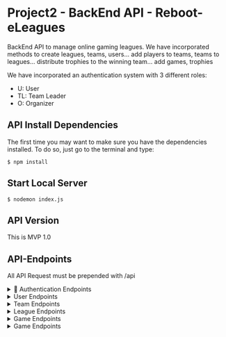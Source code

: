 # Project2 - BackEnd API - Reboot-eLeagues
BackEnd API to manage online gaming leagues.  We have incorporated methods to create leagues, teams, users... add players to teams, teams to leagues... distribute trophies to the winning team... add games, trophies

We have incorporated an authentication system with 3 different roles:
- U: User
- TL: Team Leader
- O: Organizer
  
## API Install Dependencies
The first time you may want to make sure you have the dependencies installed. To do so, just go to the terminal and type:

```
$ npm install
```

## Start Local Server

```
$ nodemon index.js
```

## API Version
This is MVP 1.0



## API-Endpoints
All API Request must be prepended with /api

<details><summary>🔐 Authentication Endpoints</summary>
<p>

 METHOD | ENDPOINT         | TOKEN | ROL | DESCRIPTION              | POST PARAMS                                     | RETURNS
-------|------------------|-------|-----|--------------------------|-------------------------------------------------|--------------------
POST   | /user/           | -     | -   | User Signup              | name, nick, email, password                     | email and token
POST   | /user/login      | -     | -   | User Login               | email, password                                 | email and token

</p></details>

<details><summary>User Endpoints</summary>
<p>
  
 METHOD | ENDPOINT         | TOKEN | ROL | DESCRIPTION              | POST PARAMS                                     | RETURNS
-------|------------------|-------|-----|--------------------------|-------------------------------------------------|--------------------
GET    | /user/profile    | YES   | U   | View own user profile    | -                                               | user own profile
GET    | /user/:ID        | YES   | O   | View user profile by ID  |                                                 | user profile
GET    | /user/           | YES   | O   | View all users           |                                                 | list of all users
PUT    | /user/profile    | YES   | U   | Update own user profile  | name, password, email, nick, age                | Updated user data
PUT    | /user/:ID        | YES   | O   | Update user profile by ID| name, password, email, nick, age, rol           | Updated user data
DELETE | /user/profile    | YES   | U   | Delete own user account  |                                                 | User deletion confirmation
DELETE | /user/:ID        | YES   | O   | Delete user by ID        |                                                 | User deletion confirmation

  </p></details>
  
<details><summary>Team Endpoints</summary>
<p>  
  
METHOD | ENDPOINT         | TOKEN | ROL | DESCRIPTION              | POST PARAMS                                     | RETURNS
-------|------------------|-------|-----|--------------------------|-------------------------------------------------|--------------------
GET    | /team            | YES   | U   | View all teams           | -                                               | List of all teams 
GET    | /team/:ID        | YES   | U   | View one team by ID      | -                                               | team data
PUT    | /team/profile    | YES   | TL  | Update own user team     | name                                            | Updated team name
PUT    | /team/:ID        | YES   | O   | Update one team by ID    | name                                            | Updated team name
PATCH  | /team/addplayer  | YES   | TL  | add player to team       | userID                                          | Updated team
PATCH  | /team/deleteplayer | YES | TL  | delete player from team  | userID                                          | Updated team
DELETE | /team/profile    | YES   | TL  | Delete own team          |                                                 | Team deletion confirmation
DELETE | /team/:ID        | YES   | O   | Delete one team by ID    |                                                 | Team deletion confirmation
POST   | /team            | YES   | U   | Create new team          | name                                            | name, players, leader 
  
</p></details>  
  
<details><summary>League Endpoints</summary>
<p>  
  
 METHOD | ENDPOINT         | TOKEN | ROL | DESCRIPTION              | POST PARAMS                                     | RETURNS
-------|------------------|-------|-----|--------------------------|-------------------------------------------------|--------------------
GET    | /league          | YES   | U   | View all leagues         | -                                               | List of all leagues 
GET    | /league/:LeagueId      | YES   | U   | View one league by ID    |                                                 | League info (teams, trophy, game)
PUT    | /league/:LeagueId      | YES   | O   | Update one league by ID  | name, status, game, trophy                      | Updated league data
PATCH  | /league/addTeam/:LeagueId  | YES   | O   | add Team to league       | TeamId                                          | Updated league data
PATCH  | /league/deleteTeam:LeagueId | YES   | O   | delete Team from league  | TeamId                                        | Updated league data
DELETE | /league/:LeagueId      | YES   | O   | Delete one league by ID  |                                                 | League deletion confirmation
POST   | /league/addWinner/:LeagueId | YES   | O   | Assign winner trophy         | teamID                                          | League Status Changed
POST   | /league          | YES   | O   | Create new league        | name, Trophie, Game                             | name, teams, organizer, Trophie, game, status 
  
 </p></details>
 
<details><summary>Game Endpoints</summary>
<p>  
  
  METHOD | ENDPOINT         | TOKEN | ROL | DESCRIPTION              | POST PARAMS                                     | RETURNS
-------|------------------|-------|-----|--------------------------|-------------------------------------------------|--------------------
GET    | /game            | YES   | U   | View all games           | -                                               | List of all games 
GET    | /game/image/:GameId | YES   | U   | View game image       | -                                               | Game image 
GET    | /game/:GameId       | YES   | U   | View game by ID       | -                                               | Game info
PUT    | /game/:GameId       | YES   | O   | Update game by ID     | name, category, company, image                  | Updated game data
DELETE | /game/:GameId       | YES   | O   | Delete game by ID     |                                                 | game deletion confirmation
POST   | /game            | YES   | O   | Create new game          | name, category, company, image                  | game creation confirmation
  
  </p></details>  
  
<details><summary>Game Endpoints</summary>
<p> 
  
METHOD | ENDPOINT         | TOKEN | ROL | DESCRIPTION              | POST PARAMS                                     | RETURNS
-------|------------------|-------|-----|--------------------------|-------------------------------------------------|--------------------
GET    | /trophy          | YES   | U   | View all trophies        | -                                               | List of all trophies 
GET    | /trophy/:TrophyId      | YES   | U   | View trophy by ID        |                                                 | Trophy info 
GET    | /trophy/image/:TrophyId      | YES   | U   | View image trophy by ID    |                                                 | Trophy image 
PUT    | /trophy/:TrophyId      | YES   | O   | Update trophy by ID      | name, image                                     | Updated trophy data
DELETE | /trophy/:TrophyId      | YES   | O   | Delete trophy by ID      |                                                 | Trophy deletion confirmation
POST   | /trophy          | YES   | O   | Create new trophy        | name, image                                           | Troophy creation confirmation
  
   </p></details> 
